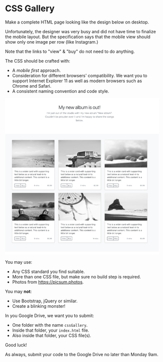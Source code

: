 # CSS Gallery

Make a complete HTML page looking like the design below on desktop.

Unfortunately, the designer was very busy and did not have time to finalize the mobile layout. But the specification says that the mobile view should show only one image per row (like Instagram.)

Note that the links to "view" & "buy" do not need to do anything.

The CSS should be crafted with:

* A *mobile first* approach.
* Consideration for different browsers' compatibility. We want you to support Internet Explorer 11 as well as modern browsers such as Chrome and Safari.
* A consistent naming convention and code style.

![Zoomed to full page](./fullPageZoomed.png)

You may use:

* Any CSS standard you find suitable.
* More than one CSS file, but make sure no build step is required.
* Photos from https://picsum.photos.

You may **not**:

* Use Bootstrap, jQuery or similar.
* Create a blinking monster!

In you Google Drive, we want you to submit:

* One folder with the name `cssGallery`.
* Inside that folder, your `index.html` file.
* Also inside that folder, your CSS file(s).

Good luck!

As always, submit your code to the Google Drive no later than Monday 9am.
